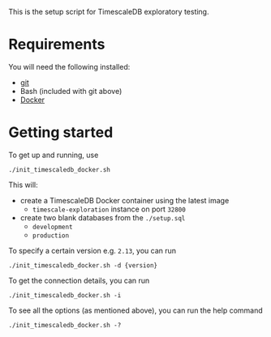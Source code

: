 This is the setup script for TimescaleDB exploratory testing. 

# Requirements
You will need the following installed:
- [git](https://git-scm.com/downloads)
- Bash (included with git above)
- [Docker](https://www.docker.com/get-started/)


# Getting started
To get up and running, use 
```
./init_timescaledb_docker.sh
```

This will:
- create a TimescaleDB Docker container using the latest image 
    - `timescale-exploration` instance on port `32800`
- create two blank databases from the `./setup.sql`
   - `development` 
   - `production` 

To specify a certain version e.g. `2.13`, you can run
 ```
./init_timescaledb_docker.sh -d {version}
```

To get the connection details, you can run
 ```
./init_timescaledb_docker.sh -i
```

To see all the options (as mentioned above), you can run the help command
```
./init_timescaledb_docker.sh -?
```